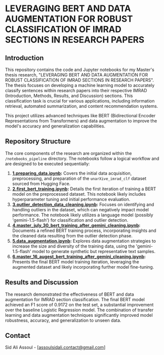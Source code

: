 # LEVERAGING BERT AND DATA AUGMENTATION FOR ROBUST CLASSIFICATION OF IMRAD SECTIONS IN RESEARCH PAPERS

## Introduction

This repository contains the code and Jupyter notebooks for my Master's thesis research, "LEVERAGING BERT AND DATA AUGMENTATION FOR ROBUST CLASSIFICATION OF IMRAD SECTIONS IN RESEARCH PAPERS". The thesis focuses on developing a machine learning model to accurately classify sentences within research papers into their respective IMRAD (Introduction, Methods, Results, and Discussion) sections. This classification task is crucial for various applications, including information retrieval, automated summarization, and content recommendation systems. 

This project utilizes advanced techniques like BERT (Bidirectional Encoder Representations from Transformers) and data augmentation to improve the model's accuracy and generalization capabilities.

## Repository Structure

The core components of the research are organized within the `/notebooks_pipeline` directory. The notebooks follow a logical workflow and are designed to be executed sequentially:

1. **[1.preparing_data.ipynb](/notebooks_pipeline/1.preparing_data.ipynb):**  Covers the initial data acquisition, preprocessing, and preparation of the `unarXive_imrad_clf` dataset sourced from Hugging Face. 
2. **[2.first_bert_training.ipynb](/notebooks_pipeline/2.first_bert_training.ipynb):**  Details the first iteration of training a BERT model on the preprocessed dataset. This notebook likely includes hyperparameter tuning and initial performance evaluation.
3. **[3.outlier_detection_data_cleaning.ipynb](/notebooks_pipeline/3.outlier_detection_data_cleaning.ipynb):**  Focuses on identifying and handling outliers in the dataset, which can negatively impact model performance. The notebook likely utilizes a language model (possibly 'gemini-1.5-flash') for classification and outlier detection.
4. **[4.master_july_30_bert_training_after_gemini_cleaning.ipynb](/notebooks_pipeline/4.master_july_30_bert_training_after_gemini_cleaning.ipynb):**  Documents a refined BERT training process, incorporating insights and the cleaned data resulting from the outlier detection phase.
5. **[5.data_augmentation.ipynb](/notebooks_pipeline/5.data_augmentation.ipynb):**  Explores data augmentation strategies to increase the size and diversity of the training data, using the 'gemini-1.5-flash' model to generate synthetic but representative text samples.
6. **[6.master_16_augest_bert_training_after_gemini_cleaning.ipynb](/notebooks_pipeline/6.master_16_augest_bert_training_after_gemini_cleaning.ipynb):**  Presents the final BERT model training iteration, leveraging the augmented dataset and likely incorporating further model fine-tuning. 


## Results and Discussion

The research demonstrated the effectiveness of BERT and data augmentation for IMRAD section classification. The final BERT model achieved an F1 score of 0.9172 on the test set, a substantial improvement over the baseline Logistic Regression model. The combination of transfer learning and data augmentation techniques significantly improved model robustness, accuracy, and generalization to unseen data.



## Contact

Sid Ali Assoul - [assoulsidali.contact@gmail.com] 

